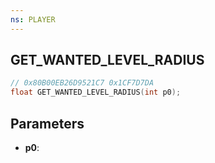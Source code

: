 ```yaml
---
ns: PLAYER
---
```

## GET_WANTED_LEVEL_RADIUS

```c
// 0x80B00EB26D9521C7 0x1CF7D7DA
float GET_WANTED_LEVEL_RADIUS(int p0);
```

## Parameters
* **p0**:
